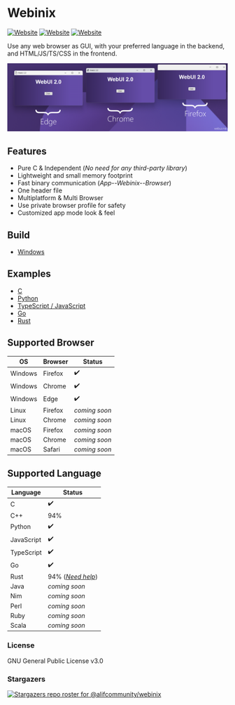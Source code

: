 # Webinix

[![Website](https://img.shields.io/circleci/project/github/badges/shields/master?style=for-the-badge)](https://webinix.me/) [![Website](https://img.shields.io/github/issues/alifcommunity/webinix.svg?branch=master&style=for-the-badge&url=https://google.com)](https://webinix.me/) [![Website](https://img.shields.io/website?label=webinix.me&style=for-the-badge&url=https://google.com)](https://webinix.me/)

Use any web browser as GUI, with your preferred language in the backend, and HTML/JS/TS/CSS in the frontend.

![ScreenShot](screenshot.png)

## Features

- Pure C & Independent (*No need for any third-party library*)
- Lightweight and small memory footprint
- Fast binary communication (*App--Webinix--Browser*)
- One header file
- Multiplatform & Multi Browser
- Use private browser profile for safety
- Customized app mode look & feel

## Build

 - [Windows](https://github.com/alifcommunity/webinix/tree/main/build/Windows)

## Examples

 - [C](https://github.com/alifcommunity/webinix/tree/main/examples/C)
 - [Python](https://github.com/alifcommunity/webinix/tree/main/examples/Python)
 - [TypeScript / JavaScript](https://github.com/alifcommunity/webinix/tree/main/examples/TypeScript)
 - [Go](https://github.com/alifcommunity/webinix/tree/main/examples/Go/hello_world)
 - [Rust](https://github.com/alifcommunity/webinix/tree/main/examples/Rust/hello_world)

## Supported Browser

| OS | Browser | Status |
| ------ | ------ | ------ |
| Windows | Firefox | ✔️ |
| Windows | Chrome | ✔️ |
| Windows | Edge | ✔️ |
| Linux | Firefox | *coming soon* |
| Linux | Chrome | *coming soon* |
| macOS | Firefox | *coming soon* |
| macOS | Chrome | *coming soon* |
| macOS | Safari | *coming soon* |

## Supported Language

| Language | Status |
| ------ | ------ |
| C | ✔️ |
| C++ | 94% |
| Python | ✔️ |
| JavaScript | ✔️ |
| TypeScript | ✔️ |
| Go | ✔️ |
| Rust | 94% (*[Need help](https://github.com/alifcommunity/webinix/issues/24)*) |
| Java | *coming soon* |
| Nim | *coming soon* |
| Perl | *coming soon* |
| Ruby | *coming soon* |
| Scala | *coming soon* |

### License

GNU General Public License v3.0

### Stargazers

[![Stargazers repo roster for @alifcommunity/webinix](https://reporoster.com/stars/alifcommunity/webinix)](https://github.com/alifcommunity/webinix/stargazers)
